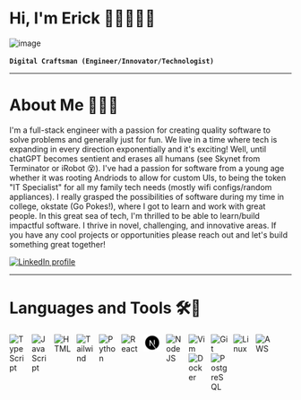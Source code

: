 # Hi, I'm Erick 👋🏾👨🏾‍💻

![image](https://user-images.githubusercontent.com/60236247/183222668-bdbd4a4b-a9de-4b58-9220-069d9b284f13.png)

**`Digital Craftsman (Engineer/Innovator/Technologist)`**

---
# About Me 🤠💪🏾
I'm a full-stack engineer with a passion for creating quality software to solve problems and generally just for fun. We live in a time where tech is expanding in every direction exponentially and it's exciting! Well, until chatGPT becomes sentient and erases all humans (see Skynet from Terminator or iRobot 😵). I've had a passion for software from a young age whether it was rooting Andriods to allow for custom UIs, to being the token "IT Specialist" for all my family tech needs (mostly wifi configs/random appliances). I really grasped the possibilities of software during my time in college, okstate (Go Pokes!), where I got to learn and work with great people. In this great sea of tech, I'm thrilled to be able to learn/build impactful software. I thrive in novel, challenging, and innovative areas. If you have any cool projects or opportunities please reach out and let's build something great together!


<p>
  <a href="https://www.linkedin.com/in/erick-ruigu-ba4b50128">
    <img alt="LinkedIn profile" title="Subscribe to my LinkedIn channel"
      src="https://img.shields.io/badge/LinkedIn-0077B5?style=for-the-badge&logo=linkedin&logoColor=white"/></a>
</p>

---
# Languages and Tools 🛠️🧰
<img align="left" alt="TypeScript" width="30px" style="padding-right:10px;" src="https://cdn.jsdelivr.net/gh/devicons/devicon/icons/typescript/typescript-plain.svg"
/>
<img align="left" alt="JavaScript" width="30px" style="padding-right:10px;" src="https://cdn.jsdelivr.net/gh/devicons/devicon/icons/javascript/javascript-plain.svg" 
/>
<img align="left" alt="HTML" width="30px" style="padding-right:10px;" 
  src="https://cdn.jsdelivr.net/gh/devicons/devicon/icons/html5/html5-plain.svg" 
/>
<img align="left" alt="Tailwind" width="30px" style="padding-right:10px;" 
  src="https://cdn.jsdelivr.net/gh/devicons/devicon/icons/tailwindcss/tailwindcss-plain.svg" 
/>
<img align="left" alt="Python" width="30px" style="padding-right:10px;" src="https://cdn.jsdelivr.net/gh/devicons/devicon/icons/python/python-plain.svg" 
/>
<img align="left" alt="React" width="30px" style="padding-right:10px;" 
  src="https://cdn.jsdelivr.net/gh/devicons/devicon/icons/react/react-original.svg" 
/>
<img align="left" alt="NextJs" width="30px" style="padding-right:10px;" 
  src="https://github.com/eruigu/eruigu/blob/main/nextjs-icon-svgrepo-com.svg" 
/>
<img align="left" alt="NodeJS" width="30px" style="padding-right:10px;" src="https://cdn.jsdelivr.net/gh/devicons/devicon/icons/nodejs/nodejs-original.svg" 
/>
<img align="left" alt="Vim" width="30px" style="padding-right:10px;" 
  src="https://cdn.jsdelivr.net/gh/devicons/devicon/icons/vim/vim-original.svg" 
/>
<img align="left" alt="Git" width="30px" style="padding-right:10px;" 
  src="https://cdn.jsdelivr.net/gh/devicons/devicon/icons/git/git-original.svg" 
/>
<img align="left" alt="Linux" width="30px" style="padding-right:10px;" 
  src="https://cdn.jsdelivr.net/gh/devicons/devicon/icons/linux/linux-original.svg" 
/>
<img align="left" alt="AWS" width="30px" style="padding-right:10px;" src="https://cdn.jsdelivr.net/gh/devicons/devicon/icons/amazonwebservices/amazonwebservices-original.svg" 
/>
<img align="left" alt="Docker" width="30px" style="padding-right:10px;" src="https://cdn.jsdelivr.net/gh/devicons/devicon/icons/docker/docker-original-wordmark.svg" 
/>
<img align="left" alt="PostgreSQL" width="30px" style="padding-right:10px;" src="https://cdn.jsdelivr.net/gh/devicons/devicon/icons/postgresql/postgresql-original-wordmark.svg" 
/>

<br />
